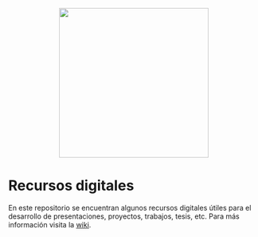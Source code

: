 <p align="center">
<img src="logos/asrob-1983x1984.png" width="300" align="center"> 
</p>

# Recursos digitales
En este repositorio se encuentran algunos recursos digitales útiles para el desarrollo de presentaciones, proyectos, trabajos, tesis, etc. Para más información visita la [wiki](http://asrob.uc3m.es/index.php/Redactar).
